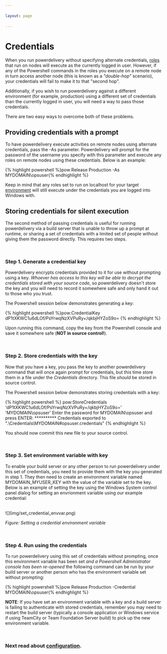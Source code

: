 ```yaml
---

layout: page

---
```


# Credentials

When you run powerdelivery without specifying alternate credentials, [roles](roles.html) that run on nodes will execute as the currently logged in user. However, if any of the Powershell commands in the roles you execute on a remote node in turn access another node (this is known as a *"double-hop"* scenario), your credentials will fail to make it to that "second hop".

Additionally, if you wish to run powerdelivery against a different environment (for example, production) using a different set of credentials than the currently logged in user, you will need a way to pass those credentials.

There are two easy ways to overcome both of these problems.

## Providing credentials with a prompt

To have powerdelivery execute activities on remote nodes using alternate credentials, pass the -As parameter. Powerdelivery will prompt for the password of the username you specify with this parameter and execute any roles on remote nodes using these credentials. Below is an example:

<div class="row">
	<div class="col-sm-8">
		<div class="console">{% highlight powershell %}pow Release Production -As MYDOMAIN\opsuser{% endhighlight %}</div>
	</div>
</div>

Keep in mind that any roles set to run on localhost for your target [environment](environments.html) will still execute under the credentials you are logged into Windows with.

## Storing credentials for silent execution

The second method of passing credentials is useful for running powerdelivery via a build server that is unable to throw up a prompt at runtime, or sharing a set of credentials with a limited set of people without giving them the password directly. This requires two steps.

<br />
<h3>Step 1. Generate a credential key</h3>

Powerdelivery encrypts credentials provided to it for use without prompting using a key. *Whoever has access to this key will be able to decrypt the credentials stored with your source code*, so powerdelivery doesn't store the key and you will need to record it somewhere safe and only hand it out to those who you trust.

The Powershell session below demonstrates generating a key:

<div class="row">
	<div class="col-sm-8">
		<div class="console">{% highlight powershell %}pow:CredentialKey
dP1tXKWC1u6dLOf/PsYrwqNzXVPuRy+/qkbjHYZoS9o=
{% endhighlight %}
		</div>
	</div>
</div>

Upon running this command, copy the key from the Powershell console and save it somewhere safe (**NOT in source control!**).

<br />
<h3>Step 2. Store credentials with the key</h3>

Now that you have a key, you pass the key to another powerdelivery command that will once again prompt for credentials, but this time store them in a file under the *Credentials* directory. This file *should* be stored in source control.

The Powershell session below demonstrates storing credentials with a key:

<div class="row">
	<div class="col-sm-12">
		<div class="console">{% highlight powershell %}
pow:StoreCredentials 'dP1tXKWC1u6dLOf/PsYrwqNzXVPuRy+/qkbjHYZoS9o=' 'MYDOMAIN\opsuser'
Enter the password for MYDOMAIN\opsuser and press ENTER:
**********
Credentials exported to ".\Credentials\MYDOMAIN#opsuser.credentials"
{% endhighlight %}
		</div>
	</div>
</div>

You should now commit this new file to your source control. 

<br />
<h3>Step 3. Set environment variable with key</h3>

To enable your build server or any other person to run powerdelivery under this set of credentials, you need to provide them with the key you generated in step 1. They then need to create an environment variable named MYDOMAIN_MYUSER_KEY with the value of the variable set to the key. Below is an example of setting the key using the Windows System control panel dialog for setting an envrionment variable using our example credential:

<br />
![](img/set_credential_envvar.png)

*Figure: Setting a credential environment variable*

<br />
<h3>Step 4. Run using the credentials</h3>


To run powerdelivery using this set of credentials without prompting, once this environment variable has been set *and a Powershell Administrator console has been re-opened* the following command can be run by your build server or another person who has the environment variable set without prompting:

<div class="console">
  {% highlight powershell %}pow Release Production -Credential MYDOMAIN\opsuser{% endhighlight %}
</div>

**NOTE**: If you have set an environment variable with a key and a build server is failing to authenticate with stored credentials, remember you may need to restart the build server (typically a console application or Windows service if using TeamCity or Team Foundation Server build) to pick up the new environment variable.

<br />

### Next read about [configuration](configuration.html).